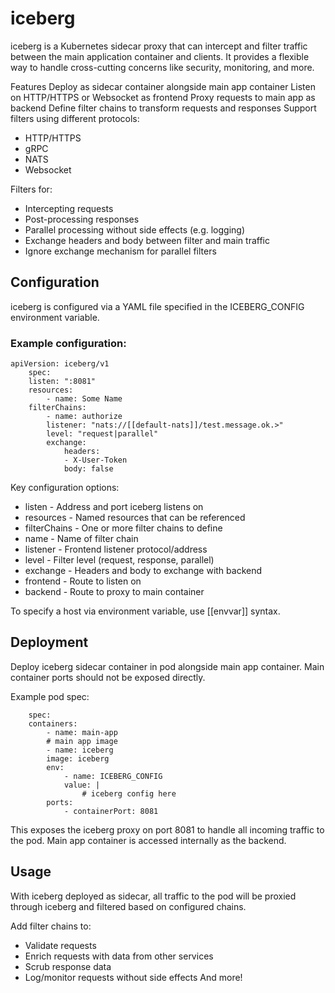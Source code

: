 # iceberg
iceberg is a Kubernetes sidecar proxy that can intercept and filter traffic between the main application container and clients. It provides a flexible way to handle cross-cutting concerns like security, monitoring, and more.

Features
Deploy as sidecar container alongside main app container
Listen on HTTP/HTTPS or Websocket as frontend
Proxy requests to main app as backend
Define filter chains to transform requests and responses
Support filters using different protocols:
- HTTP/HTTPS
- gRPC
- NATS
- Websocket

Filters for:
- Intercepting requests
- Post-processing responses
- Parallel processing without side effects (e.g. logging)
- Exchange headers and body between filter and main traffic
- Ignore exchange mechanism for parallel filters

## Configuration
iceberg is configured via a YAML file specified in the ICEBERG_CONFIG environment variable.

### Example configuration:

    apiVersion: iceberg/v1
        spec:
        listen: ":8081"
        resources:
            - name: Some Name
        filterChains:
            - name: authorize
            listener: "nats://[[default-nats]]/test.message.ok.>" 
            level: "request|parallel"
            exchange:
                headers:
                - X-User-Token
                body: false

Key configuration options:
- listen - Address and port iceberg listens on
- resources - Named resources that can be referenced
- filterChains - One or more filter chains to define
- name - Name of filter chain
- listener - Frontend listener protocol/address
- level - Filter level (request, response, parallel)
- exchange - Headers and body to exchange with backend
- frontend - Route to listen on
- backend - Route to proxy to main container

To specify a host via environment variable, use [[envvar]] syntax.

## Deployment

Deploy iceberg sidecar container in pod alongside main app container. Main container ports should not be exposed directly.

Example pod spec:

        spec:
        containers:
            - name: main-app
            # main app image
            - name: iceberg 
            image: iceberg
            env:
                - name: ICEBERG_CONFIG
                value: |
                    # iceberg config here
            ports:
                - containerPort: 8081
        
This exposes the iceberg proxy on port 8081 to handle all incoming traffic to the pod. Main app container is accessed internally as the backend.

## Usage

With iceberg deployed as sidecar, all traffic to the pod will be proxied through iceberg and filtered based on configured chains.

Add filter chains to:
- Validate requests
- Enrich requests with data from other services
- Scrub response data
- Log/monitor requests without side effects
And more!